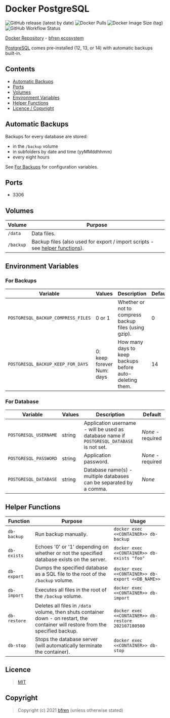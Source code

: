 # Docker PostgreSQL

![GitHub release (latest by date)](https://img.shields.io/github/v/release/bfren/docker-postgresql) ![Docker Pulls](https://img.shields.io/docker/pulls/bfren/postgresql?label=pulls) ![Docker Image Size (tag)](https://img.shields.io/docker/image-size/bfren/postgresql/latest?label=size)<br/>
![GitHub Workflow Status](https://img.shields.io/github/workflow/status/bfren/docker-postgresql/dev-13?label=build)

[Docker Repository](https://hub.docker.com/r/bfren/postgresql) - [bfren ecosystem](https://github.com/bfren/docker)

[PostgreSQL](https://www.postgresql.org/) comes pre-installed (12, 13, or 14) with automatic backups built-in.

## Contents

* [Automatic Backups](#automatic-backups)
* [Ports](#ports)
* [Volumes](#volumes)
* [Environment Variables](#environment-variables)
* [Helper Functions](#helper-functions)
* [Licence / Copyright](#licence)

## Automatic Backups

Backups for every database are stored:

* in the `/backup` volume
* in subfolders by date and time (yyMMddhhmm)
* every eight hours

See [For Backups](#for-backups) for configuration variables.

## Ports

* 3306

## Volumes

| Volume    | Purpose                                                                                           |
| --------- | ------------------------------------------------------------------------------------------------- |
| `/data`   | Data files.                                                                                       |
| `/backup` | Backup files (also used for export / import scripts - see [helper functions](#helper-functions)). |

## Environment Variables

### For Backups

| Variable                           | Values                       | Description                                              | Default |
| ---------------------------------- | ---------------------------- | -------------------------------------------------------- | ------- |
| `POSTGRESQL_BACKUP_COMPRESS_FILES` | 0 or 1                       | Whether or not to compress backup files (using gzip).    | 0       |
| `POSTGRESQL_BACKUP_KEEP_FOR_DAYS`  | 0: keep forever<br>Num: days | How many days to keep backups before auto-deleting them. | 14      |

### For Database

| Variable                | Values | Description                                                                                           | Default           |
| ----------------------- | ------ | ----------------------------------------------------------------------------------------------------- | ----------------- |
| `POSTGRESQL_USERNAME`   | string | Application username - will be used as database name if `POSTGRESQL_DATABASE` is not set.             | *None* - required |
| `POSTGRESQL_PASSWORD`   | string | Application password.                                                                                 | *None* - required |
| `POSTGRESQL_DATABASE`   | string | Database name(s) - multiple databases can be separated by a comma.                                    | *None*            |

## Helper Functions

| Function     | Purpose                                                                                                                            | Usage                                               |
| ------------ | ---------------------------------------------------------------------------------------------------------------------------------- | --------------------------------------------------- |
| `db-backup`  | Run backup manually.                                                                                                               | `docker exec <<CONTAINER>> db-backup`               |
| `db-exists`  | Echoes '0' or '1' depending on whether or not the specified database exists on the server.                                         | `docker exec <<CONTAINER>> db-exists "foo"`         |
| `db-export`  | Dumps the specified database as a SQL file to the root of the `/backup` volume.                                                    | `docker exec <<CONTAINER>> db-export <<DB_NAME>>`   |
| `db-import`  | Executes all files in the root of the `/backup` volume.                                                                            | `docker exec <<CONTAINER>> db-import`               |
| `db-restore` | Deletes all files in `/data` volume, then shuts container down - on restart, the container will restore from the specified backup. | `docker exec <<CONTAINER>> db-restore 202107180500` |
| `db-stop`    | Stops the database server (will automatically terminate the container).                                                            | `docker exec <<CONTAINER>> db-stop`                 |

## Licence

> [MIT](https://mit.bfren.dev/2021)

## Copyright

> Copyright (c) 2021 [bfren](https://bfren.dev) (unless otherwise stated)
